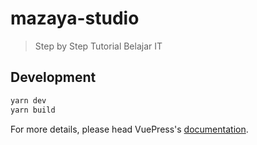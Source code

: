 # mazaya-studio

> Step by Step Tutorial Belajar IT

## Development

```bash
yarn dev
yarn build
```

For more details, please head VuePress's [documentation](https://v1.vuepress.vuejs.org/).

